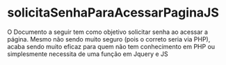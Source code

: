 # solicitaSenhaParaAcessarPaginaJS
O Documento a seguir tem como objetivo solicitar senha ao acessar a página.  Mesmo não sendo muito seguro (pois o correto seria via PHP),  acaba sendo muito eficaz para quem não tem conhecimento em PHP  ou simplesmente necessita de uma função em Jquery e JS
